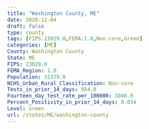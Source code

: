 ```yaml
---
title: "Washington County, ME"
date: 2020-12-04
draft: false
type: county
tags: [FIPS:23029.0,FEMA:1.0,Non-core,Green]
categories: [ME]
County: Washington County
State: ME
FIPS: 23029.0
FEMA_Region: 1.0
Population: 31379.0
NCHS_Urban_Rural_Classification: Non-core
Tests_in_prior_14_days: 954.0
Fourteen_day_test_rate_per_100000: 3040.0
Percent_Positivity_in_prior_14_days: 0.034
Level: Green
url: /states/ME/washington-county
---
```



